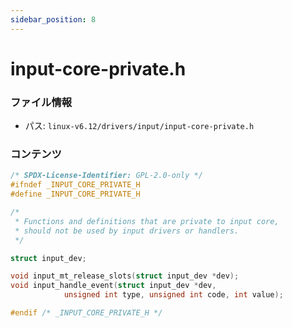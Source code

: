 ```yaml
---
sidebar_position: 8
---
```

# input-core-private.h

### ファイル情報

- パス: `linux-v6.12/drivers/input/input-core-private.h`

### コンテンツ

```h
/* SPDX-License-Identifier: GPL-2.0-only */
#ifndef _INPUT_CORE_PRIVATE_H
#define _INPUT_CORE_PRIVATE_H

/*
 * Functions and definitions that are private to input core,
 * should not be used by input drivers or handlers.
 */

struct input_dev;

void input_mt_release_slots(struct input_dev *dev);
void input_handle_event(struct input_dev *dev,
			unsigned int type, unsigned int code, int value);

#endif /* _INPUT_CORE_PRIVATE_H */

```
